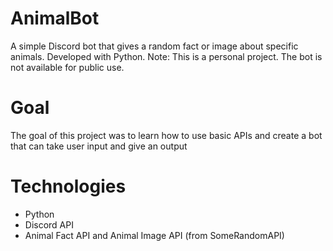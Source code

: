 # AnimalBot
A simple Discord bot that gives a random fact or image about specific animals. Developed with Python.
Note: This is a personal project. The bot is not available for public use. 

# Goal
The goal of this project was to learn how to use basic APIs and create a bot that 
can take user input and give an output 

# Technologies
- Python
- Discord API
- Animal Fact API and Animal Image API (from SomeRandomAPI)
